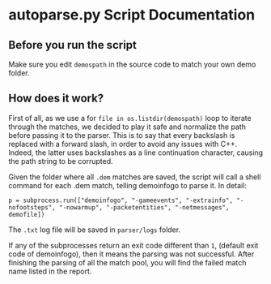 # autoparse.py Script Documentation

## Before you run the script

Make sure you edit `demospath` in the source code to match your own demo folder.

## How does it work?

First of all, as we use a for `file in os.listdir(demospath)` loop to iterate through the matches, we decided to play it safe and normalize the path before passing it to the parser.
This is to say that every backslash is replaced with a forward slash, in order to avoid any issues with C++. Indeed, the latter uses backslashes as a line continuation character, causing the path string to be corrupted. 

Given the folder where all `.dem` matches are saved, the script will call a shell command for each .dem match, telling demoinfogo to parse it. In detail:

`p = subprocess.run(["demoinfogo", "-gameevents", "-extrainfo", "-nofootsteps", "-nowarmup", "-packetentities", "-netmessages", demofile])`

The `.txt` log file will be saved in `parser/logs` folder.

If any of the subprocesses return an exit code different than `1`, (default exit code of demoinfogo), then it means the parsing was not successful. After finishing the parsing of all the match pool, you will find the failed match name listed in the report.
